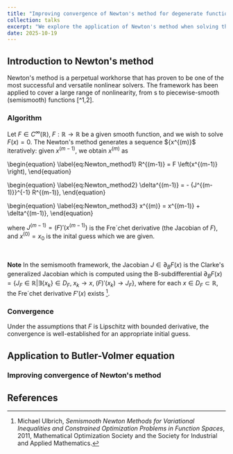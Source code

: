 ```yaml
---
title: "Improving convergence of Newton's method for degenerate functions"
collection: talks
excerpt: "We explore the application of Newton's method when solving the Butler-Volmer equation, and ways to reduce the number of iterations taken by the solver."
date: 2025-10-19
---
```


<script type="text/javascript" async
  src="https://cdn.mathjax.org/mathjax/latest/MathJax.js?config=TeX-MML-AM_CHTML">
</script>

## Introduction to Newton's method
Newton's method is a perpetual workhorse that has proven to be one of the most successful and versatile nonlinear solvers. The framework has been applied to cover a large range of nonlinearity, from s to piecewise-smooth (semismooth) functions [^1,2]. 

### Algorithm 
Let $F \in C^\infty(\mathbb{R}), \; F : \mathbb{R} \rightarrow \mathbb{R}$ be a given smooth function, and we wish to solve $F(x) = 0$. The Newton's method generates a sequence $\{x^{(m)\}$ iteratively: given $x^{(m-1)}$, we obtain $x^(m)$ as

\begin{equation}
\label{eq:Newton_method1}
    R^{(m-1)} = F \left(x^{(m-1)} \right),
\end{equation}

\begin{equation}
\label{eq:Newton_method2}
    \delta^{(m-1)} = - {J^{(m-1)}}^{-1} R^{(m-1)},
\end{equation}

\begin{equation}
\label{eq:Newton_method3}
    x^{(m)} = x^{(m-1)} + \delta^{(m-1)},
\end{equation}

where $J^{(m-1)} = (F)'\left(x^{(m-1)} \right)$ is the Fre´chet derivative (the Jacobian of $F$), and $x^{(0)} = x_0$ is the inital guess which we are given. 

<br>

**Note** In the semismooth framework, the Jacobian $J \in \partial_B F(x)$ is the Clarke's generalized Jacobian which is computed using the B-subdifferential $\partial_B F(x) = \{J_F \in \mathbb{R} | \exists \{x_k\} \in D_F, \; x_k \rightarrow x, \; \left(F \right)'(x_k) \rightarrow J_F\}$, where for each $x \in D_F \subset \mathbb{R}$, the Fre´chet derivative $F'(x)$ exists [^2].
 

### Convergence 
Under the assumptions that $F$ is Lipschitz with bounded derivative, the convergence is well-established for an appropriate initial guess.


## Application to Butler-Volmer equation


### Improving convergence of Newton's method


## References
[^1]: C.T. Kelley , *Iterative Methods for Linear and Nonlinear Equations*, 1995, Society for Industrial and Applied Mathematics.
[^2]: Michael Ulbrich, *Semismooth Newton Methods for Variational Inequalities and Constrained Optimization Problems in Function Spaces*, 2011, Mathematical Optimization Society and the Society for Industrial and Applied Mathematics.